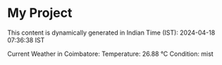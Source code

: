 # My Project

This content is dynamically generated in Indian Time (IST): 2024-04-18 07:36:38 IST


Current Weather in Coimbatore:
Temperature: 26.88 °C
Condition: mist
